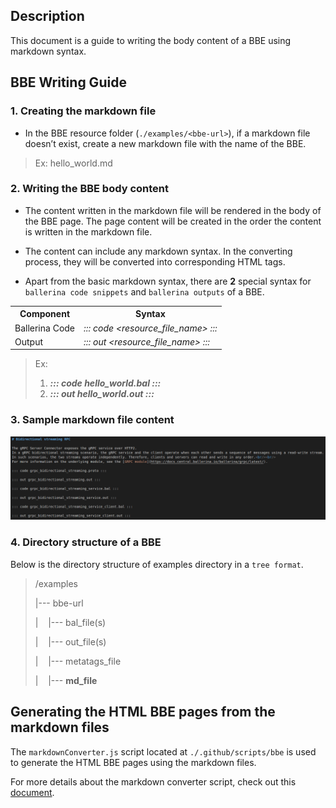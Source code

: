 ## Description

This document is a guide to writing the body content of a BBE using markdown syntax.

## BBE Writing Guide

### 1. Creating the markdown file

- In the BBE resource folder (`./examples/<bbe-url>`), if a markdown file doesn’t exist, create a new markdown file with the name of the BBE.

> Ex: hello_world.md

### 2. Writing the BBE body content

- The content written in the markdown file will be rendered in the body of the BBE page. The page content will be created in the order the content is written in the markdown file.

- The content can include any markdown syntax. In the converting process, they will be converted into corresponding HTML tags.

- Apart from the basic markdown syntax, there are **2** special syntax for `ballerina code snippets` and `ballerina outputs` of a BBE.

<table>
    <tr>
        <th>Component</th>
        <th>Syntax</th>
    </tr>
    <tr>
        <td>Ballerina Code</td>
        <td><i>::: code &lt;resource_file_name&gt; :::</i></td>
    </tr>
    <tr>
        <td>Output</td>
        <td><i>::: out &lt;resource_file_name&gt; :::</i></td>
    </tr>
</table>

> Ex:
>
> 1.  **_::: code hello_world.bal :::_**
> 2.  **_::: out hello_world.out :::_**

### 3. Sample markdown file content

![BBE_md_sample](./images/BBE_md_sample.png)

### 4. Directory structure of a BBE

Below is the directory structure of examples directory in a `tree format`.

> /examples
>
> |--- bbe-url
>
> |&nbsp;&nbsp;&nbsp;&nbsp;|--- bal_file(s)
>
> |&nbsp;&nbsp;&nbsp;&nbsp;|--- out_file(s)
>
> |&nbsp;&nbsp;&nbsp;&nbsp;|--- metatags_file
>
> |&nbsp;&nbsp;&nbsp;&nbsp;|--- **md_file**

## Generating the HTML BBE pages from the markdown files

The `markdownConverter.js` script located at `./.github/scripts/bbe` is used to generate the HTML BBE pages using the markdown files.

For more details about the markdown converter script, check out this [document](../../.github/scripts/bbe/README.md).
